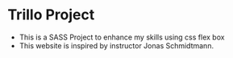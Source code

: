 # Trillo Project

- This is a SASS Project to enhance my skills using css flex box
- This website is inspired by instructor Jonas Schmidtmann.
